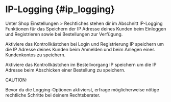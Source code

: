 # IP-Logging {#ip_logging}

Unter Shop Einstellungen \> Rechtliches stehen dir im Abschnitt IP-Logging Funktionen für das Speichern der IP Adresse deines Kunden beim Einloggen und Registrieren sowie bei Bestellungen zur Verfügung.

Aktiviere das Kontrollkästchen bei Login und Registrierung IP speichern um die IP Adresse deines Kunden beim Anmelden und beim Anlegen eines Kundenkontos zu speichern.

Aktiviere das Kontrollkästchen im Bestellvorgang IP speichern um die IP Adresse beim Abschicken einer Bestellung zu speichern.

CAUTION:

Bevor du die Logging-Optionen aktivierst, erfrage möglicherweise nötige rechtliche Schritte bei deinem Rechtsberater.



